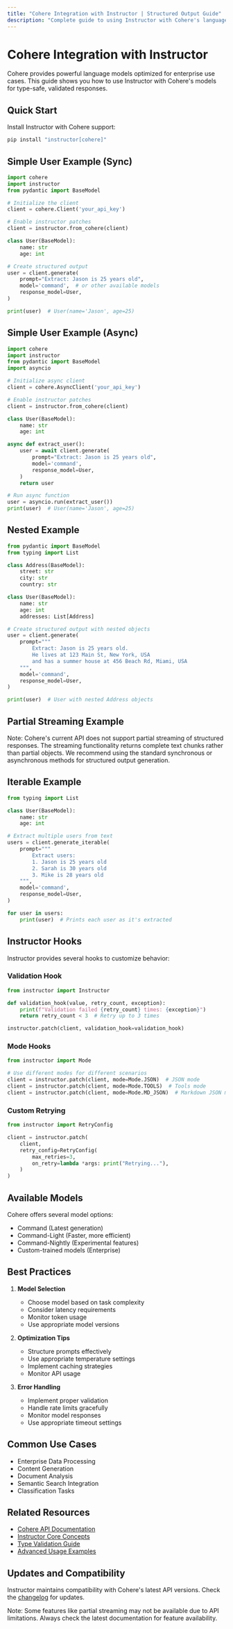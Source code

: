 ```yaml
---
title: "Cohere Integration with Instructor | Structured Output Guide"
description: "Complete guide to using Instructor with Cohere's language models. Learn how to generate structured, type-safe outputs with enterprise-ready AI capabilities."
---
```


# Cohere Integration with Instructor

Cohere provides powerful language models optimized for enterprise use cases. This guide shows you how to use Instructor with Cohere's models for type-safe, validated responses.

## Quick Start

Install Instructor with Cohere support:

```bash
pip install "instructor[cohere]"
```

## Simple User Example (Sync)

```python
import cohere
import instructor
from pydantic import BaseModel

# Initialize the client
client = cohere.Client('your_api_key')

# Enable instructor patches
client = instructor.from_cohere(client)

class User(BaseModel):
    name: str
    age: int

# Create structured output
user = client.generate(
    prompt="Extract: Jason is 25 years old",
    model='command',  # or other available models
    response_model=User,
)

print(user)  # User(name='Jason', age=25)
```

## Simple User Example (Async)

```python
import cohere
import instructor
from pydantic import BaseModel
import asyncio

# Initialize async client
client = cohere.AsyncClient('your_api_key')

# Enable instructor patches
client = instructor.from_cohere(client)

class User(BaseModel):
    name: str
    age: int

async def extract_user():
    user = await client.generate(
        prompt="Extract: Jason is 25 years old",
        model='command',
        response_model=User,
    )
    return user

# Run async function
user = asyncio.run(extract_user())
print(user)  # User(name='Jason', age=25)
```

## Nested Example

```python
from pydantic import BaseModel
from typing import List

class Address(BaseModel):
    street: str
    city: str
    country: str

class User(BaseModel):
    name: str
    age: int
    addresses: List[Address]

# Create structured output with nested objects
user = client.generate(
    prompt="""
        Extract: Jason is 25 years old.
        He lives at 123 Main St, New York, USA
        and has a summer house at 456 Beach Rd, Miami, USA
    """,
    model='command',
    response_model=User,
)

print(user)  # User with nested Address objects
```

## Partial Streaming Example

Note: Cohere's current API does not support partial streaming of structured responses. The streaming functionality returns complete text chunks rather than partial objects. We recommend using the standard synchronous or asynchronous methods for structured output generation.

## Iterable Example

```python
from typing import List

class User(BaseModel):
    name: str
    age: int

# Extract multiple users from text
users = client.generate_iterable(
    prompt="""
        Extract users:
        1. Jason is 25 years old
        2. Sarah is 30 years old
        3. Mike is 28 years old
    """,
    model='command',
    response_model=User,
)

for user in users:
    print(user)  # Prints each user as it's extracted
```

## Instructor Hooks

Instructor provides several hooks to customize behavior:

### Validation Hook

```python
from instructor import Instructor

def validation_hook(value, retry_count, exception):
    print(f"Validation failed {retry_count} times: {exception}")
    return retry_count < 3  # Retry up to 3 times

instructor.patch(client, validation_hook=validation_hook)
```

### Mode Hooks

```python
from instructor import Mode

# Use different modes for different scenarios
client = instructor.patch(client, mode=Mode.JSON)  # JSON mode
client = instructor.patch(client, mode=Mode.TOOLS)  # Tools mode
client = instructor.patch(client, mode=Mode.MD_JSON)  # Markdown JSON mode
```

### Custom Retrying

```python
from instructor import RetryConfig

client = instructor.patch(
    client,
    retry_config=RetryConfig(
        max_retries=3,
        on_retry=lambda *args: print("Retrying..."),
    )
)
```

## Available Models

Cohere offers several model options:
- Command (Latest generation)
- Command-Light (Faster, more efficient)
- Command-Nightly (Experimental features)
- Custom-trained models (Enterprise)

## Best Practices

1. **Model Selection**
   - Choose model based on task complexity
   - Consider latency requirements
   - Monitor token usage
   - Use appropriate model versions

2. **Optimization Tips**
   - Structure prompts effectively
   - Use appropriate temperature settings
   - Implement caching strategies
   - Monitor API usage

3. **Error Handling**
   - Implement proper validation
   - Handle rate limits gracefully
   - Monitor model responses
   - Use appropriate timeout settings

## Common Use Cases

- Enterprise Data Processing
- Content Generation
- Document Analysis
- Semantic Search Integration
- Classification Tasks

## Related Resources

- [Cohere API Documentation](https://docs.cohere.com/)
- [Instructor Core Concepts](../concepts/index.md)
- [Type Validation Guide](../concepts/validation.md)
- [Advanced Usage Examples](../examples/index.md)

## Updates and Compatibility

Instructor maintains compatibility with Cohere's latest API versions. Check the [changelog](https://github.com/jxnl/instructor/blob/main/CHANGELOG.md) for updates.

Note: Some features like partial streaming may not be available due to API limitations. Always check the latest documentation for feature availability.

